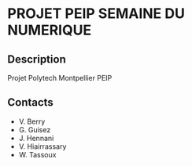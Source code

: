 PROJET PEIP SEMAINE DU NUMERIQUE
================================

Description
-----------

Projet Polytech Montpellier PEIP  

Contacts
--------
* V. Berry  
* G. Guisez  
* J. Hennani  
* V. Hiairrassary  
* W. Tassoux  
